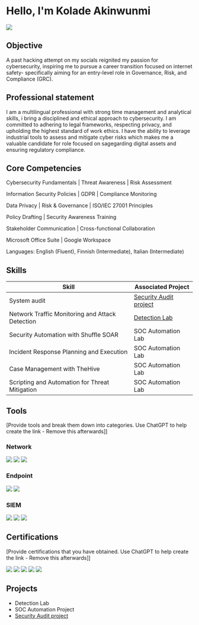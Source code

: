 # Hello, I'm Kolade Akinwunmi
<a href="https://linkedin.com/in/kollyngr"><img src="https://img.shields.io/badge/-LinkedIn-0072b1?&style=for-the-badge&logo=linkedin&logoColor=white" /></a>


## Objective

A past hacking attempt on my socials reignited my passion for cybersecurity, inspiring me to pursue a career transition focused on internet safety- specifically aiming for an entry-level role in Governance, Risk, and Compliance (GRC).

##  Professional statement

I am a multilingual professional with strong time management and analytical skills, i bring a disciplined and ethical approach to cybersecurity. I am committed to adhering to legal frameworks, respecting privacy, and upholding the highest standard of work ethics. I have the ability to leverage industrial tools to assess and mitigate cyber risks which makes me a valuable candidate for role focused on sagegarding digital assets and ensuring regulatory compliance.

## Core Competencies

Cybersecurity Fundamentals | Threat Awareness | Risk Assessment

Information Security Policies | GDPR | Compliance Monitoring

Data Privacy | Risk & Governance | ISO/IEC 27001 Principles

Policy Drafting | Security Awareness Training

Stakeholder Communication | Cross-functional Collaboration

Microsoft Office Suite | Google Workspace

Languages: English (Fluent), Finnish (Intermediate), Italian (Intermediate)


## Skills 

| Skill                                         | Associated Project         |
|-----------------------------------------------|----------------------------|
| System audit                                  | <a href="https://github.com/kollyngr1/security-audit-project/tree/main">Security Audit project</a>|
| Network Traffic Monitoring and Attack Detection | <a href="https://google.com">Detection Lab</a>|
| Security Automation with Shuffle SOAR         | SOC Automation Lab|
| Incident Response Planning and Execution      | SOC Automation Lab|
| Case Management with TheHive                  | SOC Automation Lab|
| Scripting and Automation for Threat Mitigation | SOC Automation Lab|

## Tools
[Provide tools and break them down into categories. Use ChatGPT to help create the link - Remove this afterwards]]

### Network
<div>
    <img src="https://img.shields.io/badge/-Wireshark-1679A7?&style=for-the-badge&logo=Wireshark&logoColor=white" />
    <img src="https://img.shields.io/badge/-Suricata-EF3B2D?&style=for-the-badge&logo=Suricata&logoColor=white" />
    <img src="https://img.shields.io/badge/-Zeek-777BB4?&style=for-the-badge&logo=Zeek&logoColor=white" />
</div>

### Endpoint
<div>
    <img src="https://img.shields.io/badge/-Microsoft_Defender_for_Endpoint-00A4EF?&style=for-the-badge&logo=Microsoft&logoColor=white" />
    <img src="https://img.shields.io/badge/-Velociraptor-4B275F?&style=for-the-badge&logo=Velociraptor&logoColor=white" />
</div>

### SIEM
<div>
    <img src="https://img.shields.io/badge/-Microsoft_Sentinel-0078D4?&style=for-the-badge&logo=Microsoft&logoColor=white" />
    <img src="https://img.shields.io/badge/-Splunk-000000?&style=for-the-badge&logo=Splunk&logoColor=white" />
    <img src="https://img.shields.io/badge/-Elastic-005571?&style=for-the-badge&logo=Elastic&logoColor=white" />
</div>

## Certifications
[Provide certifications that you have obtained. Use ChatGPT to help create the link - Remove this afterwards]]
<div>
<img src="https://img.shields.io/badge/-Security%2B-FF0000?&style=for-the-badge&logo=CompTIA&logoColor=white" />
<img src="https://img.shields.io/badge/-Network%2B-007ACC?&style=for-the-badge&logo=CompTIA&logoColor=white" />
<img src="https://img.shields.io/badge/-A%2B-4D4D4D?&style=for-the-badge&logo=CompTIA&logoColor=white" />
<img src="https://img.shields.io/badge/-CDSA-006400?&style=for-the-badge&logoColor=white" />
<img src="https://img.shields.io/badge/-CCD-000080?&style=for-the-badge&logoColor=white" />
</div>

## Projects
- Detection Lab
- SOC Automation Project
- <a href="https://github.com/kollyngr1/security-audit-project/tree/main">Security Audit project</a>
